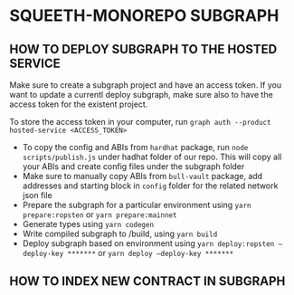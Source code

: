 # SQUEETH-MONOREPO SUBGRAPH

## HOW TO DEPLOY SUBGRAPH TO THE HOSTED SERVICE

Make sure to create a subgraph project and have an access token. If you want to update a currentl deploy subgraph, make sure also to have the access token for the existent project.

To store the access token in your computer, run `graph auth --product hosted-service <ACCESS_TOKEN>`

- To copy the config and ABIs from `hardhat` package, run `node scripts/publish.js` under hadhat folder of our repo. This will copy all your ABIs and create config files under the subgraph folder
- Make sure to manually copy ABIs from `bull-vault` package, add addresses and starting block in `config` folder for the related network json file
- Prepare the subgraph for a particular environment using `yarn prepare:ropsten` or `yarn prepare:mainnet`
- Generate types using `yarn codegen`
- Write compiled subgraph to /build, using `yarn build`
- Deploy subgraph based on environment using `yarn deploy:ropsten —deploy-key *******` or `yarn deploy —deploy-key *******`

## HOW TO INDEX NEW CONTRACT IN SUBGRAPH
